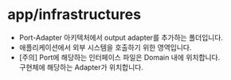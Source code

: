 # app/infrastructures
- Port-Adapter 아키텍처에서 output adapter를 추가하는 폴더입니다.
- 애플리케이션에서 외부 시스템을 호출하기 위한 영역입니다.
- [주의] Port에 해당하는 인터페이스 파일은 Domain 내에 위치합니다. <br/>
구현체에 해당하는 Adapter가 위치합니다.